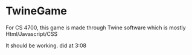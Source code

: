 # TwineGame
For CS 4700, this game is made through Twine software which is mostly Html/Javascript/CSS

It should be working. did at 3:08
